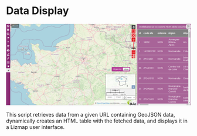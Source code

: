 # Data Display

![donnees](./demo.png)

This script retrieves data from a given URL containing GeoJSON data, dynamically creates an HTML table with the fetched data, and displays it in a Lizmap user interface.

